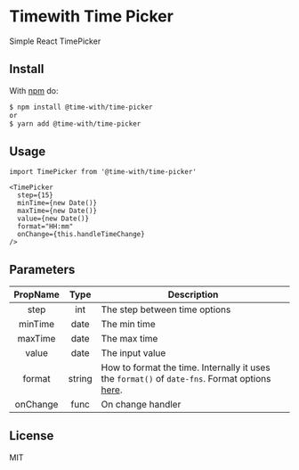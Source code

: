 # Timewith Time Picker

Simple React TimePicker

## Install

With [npm](http://npmjs.org) do:

```bash
$ npm install @time-with/time-picker
or
$ yarn add @time-with/time-picker
```

## Usage

    import TimePicker from '@time-with/time-picker'

    <TimePicker
      step={15}
      minTime={new Date()}
      maxTime={new Date()}
      value={new Date()}
      format="HH:mm"
      onChange={this.handleTimeChange}
    />


## Parameters
| PropName | Type | Description |
|:----------:|:----:|------------|
| step     | int  | The step between time options|
| minTime  | date | The min time |
| maxTime  | date | The max time |
| value    | date | The input value |
| format   | string| How to format the time. Internally it uses the `format()` of `date-fns`. Format options [here](https://date-fns.org/v2.10.0/docs/format). |
| onChange | func | On change handler |

## License

MIT
